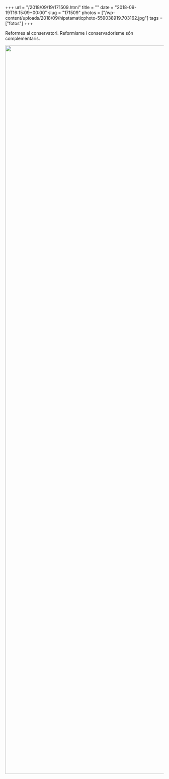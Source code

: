 +++
url = "/2018/09/19/171509.html"
title = ""
date = "2018-09-19T16:15:09+00:00"
slug = "171509"
photos = ["/wp-content/uploads/2018/09/hipstamaticphoto-559038919.703162.jpg"]
tags = ["fotos"]
+++

Reformes al conservatori. Reformisme i conservadorisme són complementaris.

<img src="/wp-content/uploads/2018/09/hipstamaticphoto-559038919.703162.jpg" class="size-full wp-image-1289" height="2313" width="3084">

